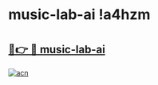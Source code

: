 # music-lab-ai !a4hzm

# <h2><a href="https://9dmvct.esa.edu.pl?title=music-lab-ai&ref=a4hzm">🔗👉 🔴 music-lab-ai</a></h2>

[![acn](https://github.com/user-attachments/assets/0f9c940e-d8b0-45ae-aac7-cd30a18b3e1c)](https://9dmvct.esa.edu.pl?title=music-lab-ai&ref=a4hzm)

